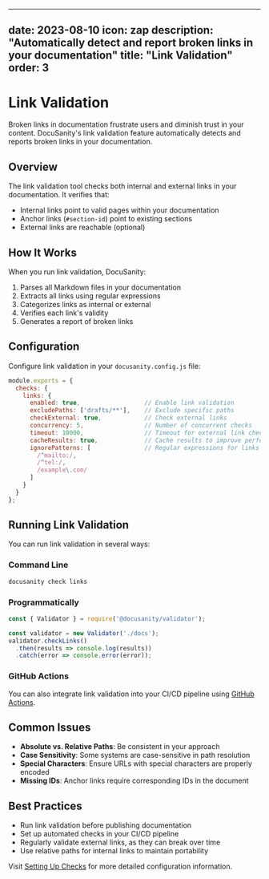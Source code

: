 
---
date: 2023-08-10
icon: zap
description: "Automatically detect and report broken links in your documentation"
title: "Link Validation"
order: 3
---

# Link Validation

Broken links in documentation frustrate users and diminish trust in your content. DocuSanity's link validation feature automatically detects and reports broken links in your documentation.

## Overview

The link validation tool checks both internal and external links in your documentation. It verifies that:

- Internal links point to valid pages within your documentation
- Anchor links (`#section-id`) point to existing sections
- External links are reachable (optional)

## How It Works

When you run link validation, DocuSanity:

1. Parses all Markdown files in your documentation
2. Extracts all links using regular expressions
3. Categorizes links as internal or external
4. Verifies each link's validity
5. Generates a report of broken links

## Configuration

Configure link validation in your `docusanity.config.js` file:

```javascript
module.exports = {
  checks: {
    links: {
      enabled: true,                  // Enable link validation
      excludePaths: ['drafts/**'],    // Exclude specific paths
      checkExternal: true,            // Check external links
      concurrency: 5,                 // Number of concurrent checks
      timeout: 10000,                 // Timeout for external link checks (ms)
      cacheResults: true,             // Cache results to improve performance
      ignorePatterns: [               // Regular expressions for links to ignore
        /^mailto:/,
        /^tel:/,
        /example\.com/
      ]
    }
  }
};
```

## Running Link Validation

You can run link validation in several ways:

### Command Line

```bash
docusanity check links
```

### Programmatically

```javascript
const { Validator } = require('@docusanity/validator');

const validator = new Validator('./docs');
validator.checkLinks()
  .then(results => console.log(results))
  .catch(error => console.error(error));
```

### GitHub Actions

You can also integrate link validation into your CI/CD pipeline using [GitHub Actions](/docs/github-actions).

## Common Issues

- **Absolute vs. Relative Paths**: Be consistent in your approach
- **Case Sensitivity**: Some systems are case-sensitive in path resolution
- **Special Characters**: Ensure URLs with special characters are properly encoded
- **Missing IDs**: Anchor links require corresponding IDs in the document

## Best Practices

- Run link validation before publishing documentation
- Set up automated checks in your CI/CD pipeline
- Regularly validate external links, as they can break over time
- Use relative paths for internal links to maintain portability

Visit [Setting Up Checks](/docs/link-validation/setup) for more detailed configuration information.
